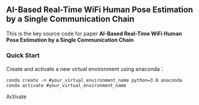 ## **AI-Based Real-Time WiFi Human Pose Estimation by a Single Communication Chain**
This is the key source code for paper **AI-Based Real-Time WiFi Human Pose Estimation by a Single Communication Chain**

### **Quick Start**
Create and activate a new virtual environment using anaconda：
```
conda create -n #your_virtual_environment_name python=3.8 anaconda
conda activate #your_virtual_environment_name
```
Activate
